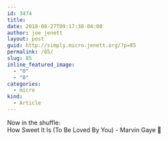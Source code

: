 ```yaml
---
id: 3474
title: 
date: 2018-08-27T09:17:38-04:00
author: joe jenett
layout: post
guid: http://simply.micro.jenett.org/?p=85
permalink: /85/
slug: 85
inline_featured_image:
  - "0"
  - "0"
categories:
  - micro
kind:
  - Article
---
```

Now in the shuffle:  
How Sweet It Is (To Be Loved By You) - Marvin Gaye 🎵